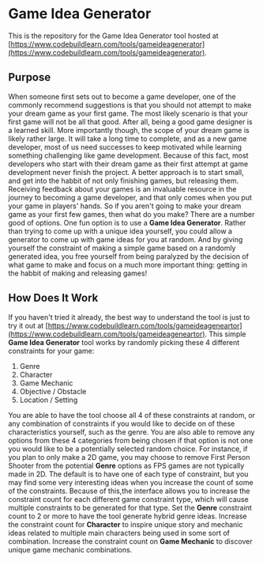 # Game Idea Generator

This is the repository for the Game Idea Generator tool hosted at [https://www.codebuildlearn.com/tools/gameideagenerator](https://www.codebuildlearn.com/tools/gameideagenerator).

## Purpose

When someone first sets out to become a game developer, one of the commonly recommend suggestions is that you should not attempt to make your dream game as your first game.  The most likely scenario is that your first game will not be all that good.  After all, being a good game designer is a learned skill.  More importantly though, the scope of your dream game is likely rather large.  It will take a long time to complete, and as a new game developer, most of us need successes to keep motivated while learning something challenging like game development.  Because of this fact, most developers who start with their dream game as their first attempt at game development never finish the project.  A better approach is to start small, and get into the habbit of not only finishing games, but releasing them.  Receiving feedback about your games is an invaluable resource in the journey to becoming a game developer, and that only comes when you put your game in players' hands.  So if you aren't going to make your dream game as your first few games, then what do you make?  There are a number good of options.  One fun option is to use a **Game Idea Generator**.  Rather than trying to come up with a unique idea yourself, you could allow a generator to come up with game ideas for you at random.  And by giving yourself the constraint of making a simple game based on a randomly generated idea, you free yourself from being paralyzed by the decision of what game to make and focus on a much more important thing: getting in the habbit of making and releasing games!  

## How Does It Work

If you haven't tried it already, the best way to understand the tool is just to try it out at [https://www.codebuildlearn.com/tools/gameideageneartor](https://www.codebuildlearn.com/tools/gameideageneartor).  This simple **Game Idea Generator** tool works by randomly picking these 4 different constraints for your game:

1. Genre
2. Character
4. Game Mechanic
3. Objective / Obstacle
4. Location / Setting

You are able to have the tool choose all 4 of these constraints at random, or any combination of constraints if you would like to decide on of these characteristics yourself, such as the genre.  You are also able to remove any options from these 4 categories from being chosen if that option is not one you would like to be a potentially selected random choice.  For instance, if you plan to only make a 2D game, you may choose to remove First Person Shooter from the potential **Genre** options as FPS games are not typically made in 2D.  The default is to have one of each type of constraint, but you may find some very interesting ideas when you increase the count of some of the constraints.  Because of this,the interface allows you to increase the constraint count for each different game constraint type, which will cause multiple constraints to be generated for that type.  Set the **Genre** constraint count to 2 or more to have the tool generate hybrid genre ideas.  Increase the constraint count for **Character** to inspire unique story and mechanic ideas related to multiple main characters being used in some sort of combination.  Increase the constraint count on **Game Mechanic** to discover unique game mechanic combinations.  